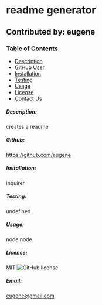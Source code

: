 # readme generator
## Contributed by: eugene
### Table of Contents
* [Description](#description)
* [GitHub User](#github)
* [Installation](#installation)
* [Testing](#testing)
* [Usage](#usage)
* [License](#license)
* [Contact Us](#email)

##### Description: 
creates a readme

##### Github:
https://github.com/eugene

##### Installation: 
inquirer

##### Testing:
undefined

##### Usage:
node node

##### License:
MIT
![GitHub license](https://img.shields.io/badge/license-MIT-blue.svg)


##### Email:
eugene@gmail.com

